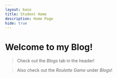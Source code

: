```yaml
---
layout: base
title: Student Home
description: Home Page
hide: true
---
```


# Welcome to my Blog!

> Check out the *Blogs* tab in the header!

> Also check out the *Roulette Game* under *Blogs*!
